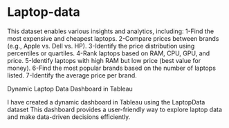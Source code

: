 # Laptop-data
This dataset enables various insights and analytics, including:
1-Find the most expensive and cheapest laptops.
2-Compare prices between brands (e.g., Apple vs. Dell vs. HP).
3-Identify the price distribution using percentiles or quartiles.
4-Rank laptops based on RAM, CPU, GPU, and price.
5-Identify laptops with high RAM but low price (best value for money).
6-Find the most popular brands based on the number of laptops listed.
7-Identify the average price per brand.

Dynamic Laptop Data Dashboard in Tableau

I have created a dynamic dashboard in Tableau using the LaptopData dataset
This dashboard provides a user-friendly way to explore laptop data and make data-driven decisions efficiently.


